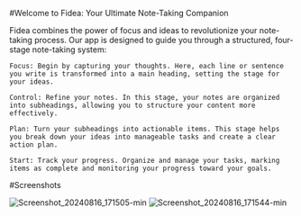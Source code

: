 #Welcome to Fidea: Your Ultimate Note-Taking Companion

Fidea combines the power of focus and ideas to revolutionize your note-taking process. Our app is designed to guide you through a structured, four-stage note-taking system:

    Focus: Begin by capturing your thoughts. Here, each line or sentence you write is transformed into a main heading, setting the stage for your ideas.

    Control: Refine your notes. In this stage, your notes are organized into subheadings, allowing you to structure your content more effectively.

    Plan: Turn your subheadings into actionable items. This stage helps you break down your ideas into manageable tasks and create a clear action plan.

    Start: Track your progress. Organize and manage your tasks, marking items as complete and monitoring your progress toward your goals.

#Screenshots

![Screenshot_20240816_171505-min](https://github.com/user-attachments/assets/8129b264-abe0-49e9-80c9-477a93b73d8f)
![Screenshot_20240816_171544-min](https://github.com/user-attachments/assets/7137c329-6b24-4a28-9d83-89dd429b46d8)

